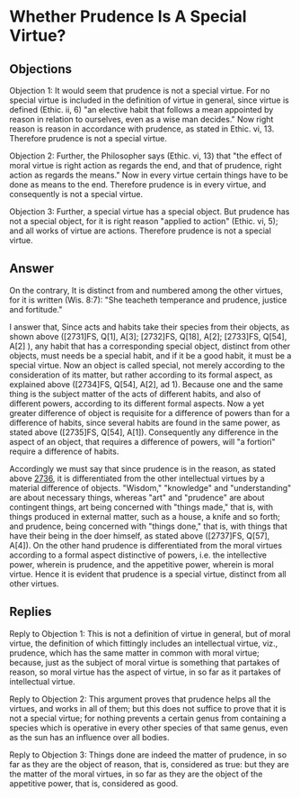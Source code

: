 # Whether Prudence Is A Special Virtue?

## Objections

Objection 1: It would seem that prudence is not a special virtue. For no special virtue is included in the definition of virtue in general, since virtue is defined (Ethic. ii, 6) "an elective habit that follows a mean appointed by reason in relation to ourselves, even as a wise man decides." Now right reason is reason in accordance with prudence, as stated in Ethic. vi, 13. Therefore prudence is not a special virtue.

Objection 2: Further, the Philosopher says (Ethic. vi, 13) that "the effect of moral virtue is right action as regards the end, and that of prudence, right action as regards the means." Now in every virtue certain things have to be done as means to the end. Therefore prudence is in every virtue, and consequently is not a special virtue.

Objection 3: Further, a special virtue has a special object. But prudence has not a special object, for it is right reason "applied to action" (Ethic. vi, 5); and all works of virtue are actions. Therefore prudence is not a special virtue.

## Answer

On the contrary, It is distinct from and numbered among the other virtues, for it is written (Wis. 8:7): "She teacheth temperance and prudence, justice and fortitude."

I answer that, Since acts and habits take their species from their objects, as shown above ([2731]FS, Q[1], A[3]; [2732]FS, Q[18], A[2]; [2733]FS, Q[54], A[2] ), any habit that has a corresponding special object, distinct from other objects, must needs be a special habit, and if it be a good habit, it must be a special virtue. Now an object is called special, not merely according to the consideration of its matter, but rather according to its formal aspect, as explained above ([2734]FS, Q[54], A[2], ad 1). Because one and the same thing is the subject matter of the acts of different habits, and also of different powers, according to its different formal aspects. Now a yet greater difference of object is requisite for a difference of powers than for a difference of habits, since several habits are found in the same power, as stated above ([2735]FS, Q[54], A[1]). Consequently any difference in the aspect of an object, that requires a difference of powers, will "a fortiori" require a difference of habits.

Accordingly we must say that since prudence is in the reason, as stated above [2736](A[2]), it is differentiated from the other intellectual virtues by a material difference of objects. "Wisdom," "knowledge" and "understanding" are about necessary things, whereas "art" and "prudence" are about contingent things, art being concerned with "things made," that is, with things produced in external matter, such as a house, a knife and so forth; and prudence, being concerned with "things done," that is, with things that have their being in the doer himself, as stated above ([2737]FS, Q[57], A[4]). On the other hand prudence is differentiated from the moral virtues according to a formal aspect distinctive of powers, i.e. the intellective power, wherein is prudence, and the appetitive power, wherein is moral virtue. Hence it is evident that prudence is a special virtue, distinct from all other virtues.

## Replies

Reply to Objection 1: This is not a definition of virtue in general, but of moral virtue, the definition of which fittingly includes an intellectual virtue, viz., prudence, which has the same matter in common with moral virtue; because, just as the subject of moral virtue is something that partakes of reason, so moral virtue has the aspect of virtue, in so far as it partakes of intellectual virtue.

Reply to Objection 2: This argument proves that prudence helps all the virtues, and works in all of them; but this does not suffice to prove that it is not a special virtue; for nothing prevents a certain genus from containing a species which is operative in every other species of that same genus, even as the sun has an influence over all bodies.

Reply to Objection 3: Things done are indeed the matter of prudence, in so far as they are the object of reason, that is, considered as true: but they are the matter of the moral virtues, in so far as they are the object of the appetitive power, that is, considered as good.